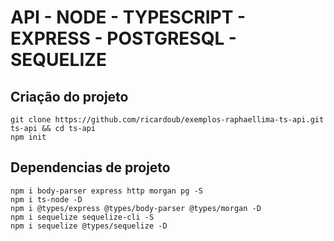 # API - NODE - TYPESCRIPT - EXPRESS - POSTGRESQL - SEQUELIZE

## Criação do projeto
```
git clone https://github.com/ricardoub/exemplos-raphaellima-ts-api.git ts-api && cd ts-api
npm init

```

## Dependencias de projeto
```
npm i body-parser express http morgan pg -S
npm i ts-node -D
npm i @types/express @types/body-parser @types/morgan -D
npm i sequelize sequelize-cli -S
npm i sequelize @types/sequelize -D
```
